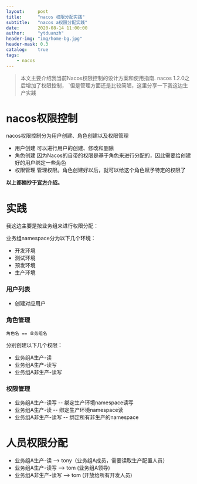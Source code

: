 ```yaml
---
layout:     post
title:      "nacos 权限分配实践"
subtitle:   "nacos a权限分配实践"
date:       2020-08-14 11:00:00
author:     "ytduanzh"
header-img: "img/home-bg.jpg"
header-mask: 0.3
catalog:    true
tags:
    - nacos
---
```

> 本文主要介绍我当前Nacos权限控制的设计方案和使用指南.
nacos 1.2.0之后增加了权限控制， `但是管理方面还是比较简陋，这里分享一下我这边生产实践

# nacos权限控制
nacos权限控制分为用户创建、角色创建以及权限管理

- 用户创建
可以进行用户的创建、修改和删除
- 角色创建
因为Nacos的自带的权限是基于角色来进行分配的，因此需要给创建好的用户绑定一些角色
- 权限管理
管理权限。角色创建好以后，就可以给这个角色赋予特定的权限了

**以上都摘抄于[官方](https://nacos.io/zh-cn/docs/cluster-mode-quick-start.html)介绍。**
# 实践
我这边主要是按业务组来进行权限分配：

业务组namespace分为以下几个环境：
- 开发环境
- 测试环境
- 预发环境
- 生产环境
### 用户列表
- 创建对应用户
### 角色管理
```
角色名 == 业务组名
```
分别创建以下几个权限：
- 业务组A生产-读
- 业务组A生产-读写
- 业务组A非生产-读写

### 权限管理
- 业务组A生产-读写 -- 绑定生产环境namespace读写
- 业务组A生产-读 -- 绑定生产环境namespace读
- 业务组A非生产-读写 -- 绑定所有非生产的namespace


# 人员权限分配
- 业务组A生产-读 --> tony（业务组A成员，需要读取生产配置人员）
- 业务组A生产-读写  --> tom  (业务组A领导)
- 业务组A非生产-读写 --> tom  (开放给所有开发人员)
